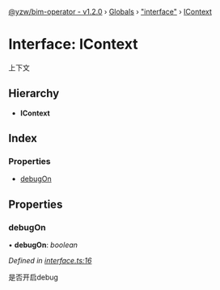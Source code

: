[@yzw/bim-operator - v1.2.0](../README.md) › [Globals](../globals.md) › ["interface"](../modules/_interface_.md) › [IContext](_interface_.icontext.md)

# Interface: IContext

上下文

## Hierarchy

* **IContext**

## Index

### Properties

* [debugOn](_interface_.icontext.md#debugon)

## Properties

###  debugOn

• **debugOn**: *boolean*

*Defined in [interface.ts:16](https://github.com/youkaisteve/bim-operator/blob/6108016/src/interface.ts#L16)*

是否开启debug
